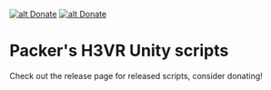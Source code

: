 [![alt Donate](https://panels.twitch.tv/panel-144861150-image-4b4979bd-b8e5-4b3c-9aab-28bf6b082007)](https://ko-fi.com/packerb) [![alt Donate](https://panels.twitch.tv/panel-144861150-image-7f567841-1814-415d-ad64-ce3488b89914)](https://streamlabs.com/packerb)
# Packer's H3VR Unity scripts
Check out the release page for released scripts, consider donating!
